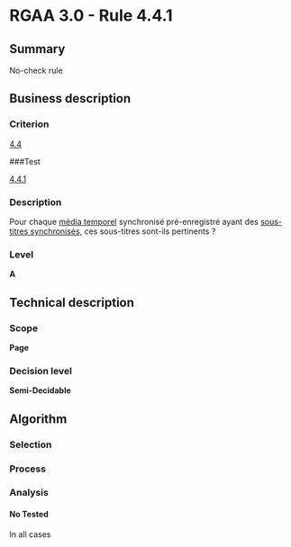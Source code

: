 # RGAA 3.0 -  Rule 4.4.1

## Summary

No-check rule

## Business description

### Criterion

[4.4](http://references.modernisation.gouv.fr/referentiel-technique-0#crit-4-4)

###Test

[4.4.1](http://references.modernisation.gouv.fr/referentiel-technique-0#test-4-4-1)

### Description

Pour chaque <a href="http://references.modernisation.gouv.fr/referentiel-technique-0#mMediaTemp">m&eacute;dia temporel</a> synchronis&eacute; pr&eacute;-enregistr&eacute; ayant des <a href="http://references.modernisation.gouv.fr/referentiel-technique-0#mSsTitreSynchro">sous-titres synchronis&eacute;s</a>, ces sous-titres sont-ils pertinents ?

### Level

**A**

## Technical description

### Scope

**Page**

### Decision level

**Semi-Decidable**

## Algorithm

### Selection

### Process

### Analysis

#### No Tested 

In all cases
